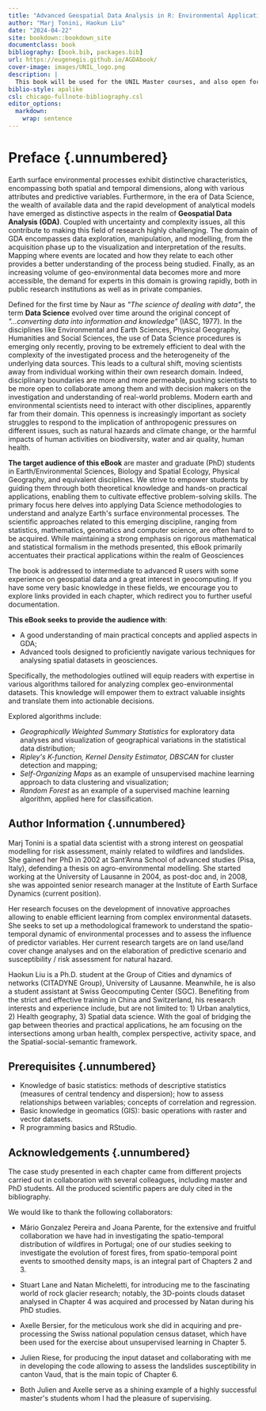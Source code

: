 ```yaml
---
title: "Advanced Geospatial Data Analysis in R: Environmental Applications"
author: "Marj Tonini, Haokun Liu"
date: "2024-04-22"
site: bookdown::bookdown_site
documentclass: book
bibliography: [book.bib, packages.bib]
url: https://eugenegis.github.io/AGDAbook/
cover-image: images/UNIL_logo.png
description: |
  This book will be used for the UNIL Master courses, and also open for the publich who are interested in. 
biblio-style: apalike
csl: chicago-fullnote-bibliography.csl
editor_options: 
  markdown: 
    wrap: sentence
---
```


# Preface {.unnumbered}

Earth surface environmental processes exhibit distinctive characteristics, encompassing both spatial and temporal dimensions, along with various attributes and predictive variables.
Furthermore, in the era of Data Science, the wealth of available data and the rapid development of analytical models have emerged as distinctive aspects in the realm of **Geospatial Data Analysis (GDA)**.
Coupled with uncertainty and complexity issues, all this contribute to making this field of research highly challenging.
The domain of GDA encompasses data exploration, manipulation, and modelling, from the acquisition phase up to the visualization and interpretation of the results.
Mapping where events are located and how they relate to each other provides a better understanding of the process being studied.
Finally, as an increasing volume of geo-environmental data becomes more and more accessible, the demand for experts in this domain is growing rapidly, both in public research institutions as well as in private companies.

Defined for the first time by Naur as *"The science of dealing with data"*, the term **Data Science** evolved over time around the original concept of *"...converting data into information and knowledge"* (IASC, 1977).
In the disciplines like Environmental and Earth Sciences, Physical Geography, Humanities and Social Sciences, the use of Data Science procedures is emerging only recently, proving to be extremely efficient to deal with the complexity of the investigated process and the heterogeneity of the underlying data sources.
This leads to a cultural shift, moving scientists away from individual working within their own research domain.
Indeed, disciplinary boundaries are more and more permeable, pushing scientists to be more open to collaborate among them and with decision makers on the investigation and understanding of real-world problems.
Modern earth and environmental scientists need to interact with other disciplines, apparently far from their domain.
This openness is increasingly important as society struggles to respond to the implication of anthropogenic pressures on different issues, such as natural hazards and climate change, or the harmful impacts of human activities on biodiversity, water and air quality, human health.

**The target audience of this eBook** are master and graduate (PhD) students in Earth/Environmental Sciences, Biology and Spatial Ecology, Physical Geography, and equivalent disciplines.
We strive to empower students by guiding them through both theoretical knowledge and hands-on practical applications, enabling them to cultivate effective problem-solving skills.
The primary focus here delves into applying Data Science methodologies to understand and analyze Earth's surface environmental processes.
The scientific approaches related to this emerging discipline, ranging from statistics, mathematics, geomatics and computer science, are often hard to be acquired.
While maintaining a strong emphasis on rigorous mathematical and statistical formalism in the methods presented, this eBook primarily accentuates their practical applications within the realm of Geosciences

The book is addressed to intermediate to advanced R users with some experience on geospatial data and a great interest in geocomputing.
If you have some very basic knowledge in these fields, we encourage you to explore links provided in each chapter, which redirect you to further useful documentation.

**This eBook seeks to provide the audience with**:

-   A good understanding of main practical concepts and applied aspects in GDA;
-   Advanced tools designed to proficiently navigate various techniques for analysing spatial datasets in geosciences.

Specifically, the methodologies outlined will equip readers with expertise in various algorithms tailored for analyzing complex geo-environmental datasets.
This knowledge will empower them to extract valuable insights and translate them into actionable decisions.

Explored algorithms include:

-   *Geographically Weighted Summary Statistics* for exploratory data analyses and visualization of geographical variations in the statistical data distribution;
-   *Ripley's K-function, Kernel Density Estimator, DBSCAN* for cluster detection and mapping;
-   *Self-Organizing Maps* as an example of unsupervised machine learning approach to data clustering and visualization;
-   *Random Forest* as an example of a supervised machine learning algorithm, applied here for classification.

## Author Information {.unnumbered}

Marj Tonini is a spatial data scientist with a strong interest on geospatial modelling for risk assessment, mainly related to wildfires and landslides. She gained her PhD in 2002 at Sant’Anna School of advanced studies (Pisa, Italy), defending a thesis on agro-environmental modelling. She started working at the University of Lausanne in 2004, as post-doc and, in 2008, she was appointed senior research manager at the Institute of Earth Surface Dynamics (current position).

Her research focuses on the development of innovative approaches allowing to enable efficient learning from complex environmental datasets. She seeks to set up a methodological framework to understand the spatio-temporal dynamic of environmental processes and to assess the influence of predictor variables. Her current research targets are on land use/land cover change analyses and on the elaboration of predictive scenario and susceptibility / risk assessment for natural hazard.

Haokun Liu is a Ph.D. student at the Group of Cities and dynamics of networks (CITADYNE Group), University of Lausanne. Meanwhile, he is also a student assistant at Swiss Geocomputing Center (SGC). Benefiting from the strict and effective training in China and Switzerland, his research interests and experience include, but are not limited to: 1) Urban analytics, 2) Health geography, 3) Spatial data science. With the goal of bridging the gap between theories and practical applications, he am focusing on the intersections among urban health, complex perspective, activity space, and the Spatial-social-semantic framework.

## Prerequisites {.unnumbered}

-   Knowledge of basic statistics: methods of descriptive statistics (measures of central tendency and dispersion); how to assess relationships between variables; concepts of correlation and regression.
-   Basic knowledge in geomatics (GIS): basic operations with raster and vector datasets.
-   R programming basics and RStudio.

## Acknowledgements {.unnumbered}

The case study presented in each chapter came from different projects carried out in collaboration with several colleagues, including master and PhD students.
All the produced scientific papers are duly cited in the bibliography.

We would like to thank the following collaborators:

-   Mário Gonzalez Pereira and Joana Parente, for the extensive and fruitful collaboration we have had in investigating the spatio-temporal distribution of wildfires in Portugal; one of our studies seeking to investigate the evolution of forest fires, from spatio-temporal point events to smoothed density maps, is an integral part of Chapters 2 and 3.

-   Stuart Lane and Natan Micheletti, for introducing me to the fascinating world of rock glacier research; notably, the 3D-points clouds dataset analysed in Chapter 4 was acquired and processed by Natan during his PhD studies.

-   Axelle Bersier, for the meticulous work she did in acquiring and pre-processing the Swiss national population census dataset, which have been used for the exercise about unsupervised learning in Chapter 5.

-   Julien Riese, for producing the input dataset and collaborating with me in developing the code allowing to assess the landslides susceptibility in canton Vaud, that is the main topic of Chapter 6.

-   Both Julien and Axelle serve as a shining example of a highly successful master's students whom I had the pleasure of supervising.
